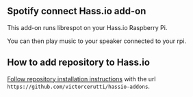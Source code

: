 Spotify connect Hass.io add-on
--------------------------

This add-on runs librespot on your Hass.io Raspberry Pi.

You can then play music to your speaker connected to your rpi.

## How to add repository to Hass.io

[Follow repository installation instructions](https://home-assistant.io/hassio/installing_third_party_addons/) with the url `https://github.com/victorcerutti/hassio-addons`.
